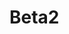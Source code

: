 # Beta2
<!DOCTYPE html>
<html lang="en">
<head>
    <meta charset="UTF-8">
    <meta name="viewport" content="width=device-width, initial-scale=1.0">
    <title>Tsunami Mine</title>
    <style>
     body {
    font-family: 'Roboto', sans-serif;
    background: url(''https://i.postimg.cc/26cZWj0N/In-Shot-copy-240x240.png")no-repeat center center fixed;
    background-size: cover;
    color: #ffffff;
    text-align: center;
}

.container {
    width: 80%;
    margin: auto;
    padding: 20px;
    background: rgba(0, 0, 0, 0.6); /* Semi-transparent background */
    border-radius: 15px;
}

.header {
    padding: 20px;
}

.logo {
    width: 150px; /* Adjust according to your logo size */
    margin-bottom: 10px;
}

button {
    padding: 15px 30px;
    font-size: 20px;
    background-color: #0097a7; /* Adjust to match your theme */
    color: white;
    border: none;
    border-radius: 10px;
    cursor: pointer;
    box-shadow: 0 4px 8px rgba(0, 0, 0, 0.3);
    transition: background-color 0.3s ease, transform 0.3s ease;
}

button:hover {
    background-color: #007c91; /* Darker cyan on hover */
    transform: scale(1.05);
} 
         
         
          text */
            text-align: center;
        }

        .container {
            width: 80%;
            margin: auto;
        }

        .header {
            padding: 20px;
        }

        .logo {
            width: 100px; /* Adjust as needed */
        }

        .mine {
            margin: 20px;
        }

        button {
            padding: 10px 20px;
            font-size: 18px;
            background-color: #00bcd4; /* Cyan button */
            color: white;
            border: none;
            border-radius: 5px;
            cursor: pointer;
        }

        button:hover {
            background-color: #0097a7; /* Darker cyan on hover */
        }
    </style>
</head>
<body>
    <div class="container">
        <div class="header">
            <img src="your_logo.png" alt="Tsunami Logo" class="logo"> <!-- Replace with your logo -->
            <h1>Tsunami Mine</h1>
        </div>
        <div class="mine">
            <button id="mineButton">Mine</button>
            <p>Energy: <span id="energy">1000</span></p>
            <p>Coins: <span id="coins">0</span></p>
        </div>
    </div>
    <script>
        let energy = 1000;
        let coins = 0;

        document.getElementById('mineButton').addEventListener('click', () => {
            if (energy > 0) {
                energy -= 1;
                coins += 1;
                document.getElementById('energy').innerText = energy;
                document.getElementById('coins').innerText = coins;
            } else {
                alert('No energy left!');
            }
        });
    </script>
</body>
</html>

